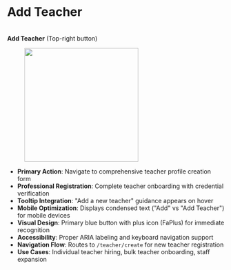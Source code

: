 # Add Teacher

\
**Add Teacher** (Top-right button)

<div align="left"><figure><img src="../../../.gitbook/assets/Screenshot 2025-09-04 at 5.26.00 AM.png" alt="" width="264"><figcaption></figcaption></figure></div>

* **Primary Action**: Navigate to comprehensive teacher profile creation form
* **Professional Registration**: Complete teacher onboarding with credential verification
* **Tooltip Integration**: "Add a new teacher" guidance appears on hover
* **Mobile Optimization**: Displays condensed text ("Add" vs "Add Teacher") for mobile devices
* **Visual Design**: Primary blue button with plus icon (FaPlus) for immediate recognition
* **Accessibility**: Proper ARIA labeling and keyboard navigation support
* **Navigation Flow**: Routes to `/teacher/create` for new teacher registration
* **Use Cases**: Individual teacher hiring, bulk teacher onboarding, staff expansion
